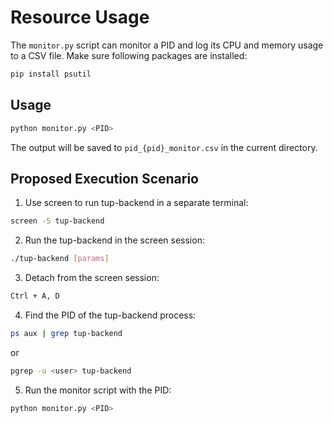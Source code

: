 # Resource Usage

The `monitor.py` script can monitor a PID and log its CPU and memory usage to a CSV file.
Make sure following packages are installed:
```bash
pip install psutil
```

## Usage
```bash
python monitor.py <PID>
```
The output will be saved to `pid_{pid}_monitor.csv` in the current directory.

## Proposed Execution Scenario

1. Use screen to run tup-backend in a separate terminal:
```bash
screen -S tup-backend
```
2. Run the tup-backend in the screen session:
```bash
./tup-backend [params]
```
3. Detach from the screen session:
```bash
Ctrl + A, D
```
4. Find the PID of the tup-backend process:
```bash
ps aux | grep tup-backend
```
or
```bash
pgrep -u <user> tup-backend
```
5. Run the monitor script with the PID:
```bash
python monitor.py <PID>
```